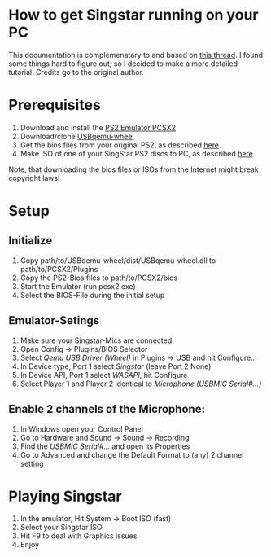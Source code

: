 # How to get Singstar running on your PC

This documentation is complemenatary to and based on [this thread](https://www.reddit.com/r/PCSX2/comments/40ryt9/how_to_play_singstar_on_pcsx2/).
I found some things hard to figure out, so I decided to make a more detailed tutorial. 
Credits go to the original author.

# Prerequisites
1) Download and install the [PS2 Emulator PCSX2](https://pcsx2.net/)
2) Download/clone [USBqemu-wheel](https://github.com/jackun/USBqemu-wheel)
3) Get the bios files from your original PS2, as described [here](https://pcsx2.net/docs/usage/setup/#how-to-dump-your-ps2-bios). 
4) Make ISO of one of your SingStar PS2 discs to PC, as described [here](https://pcsx2.net/docs/usage/setup/#dumping-ps2-discs-via-imgburn). 

Note, that downloading the bios files or ISOs from the Internet might break copyright laws!

# Setup
## Initialize
1) Copy path/to/USBqemu-wheel/dist/USBqemu-wheel.dll to path/to/PCSX2/Plugins
2) Copy the PS2-Bios files to path/to/PCSX2/bios
3) Start the Emulator (run pcsx2.exe)
4) Select the BIOS-File during the initial setup


## Emulator-Setings
1) Make sure your Singstar-Mics are connected 
2) Open Config -> Plugins/BIOS Selector
3) Select *Qemu USB Driver (Wheel)* in Plugins -> USB and hit Configure...
4) In Device type, Port 1 select *Singstar* (leave Port 2 None)
5) In Device API, Port 1 select *WASAPI*, hit Configure
6) Select Player 1 and Player 2 identical to *Microphone (USBMIC Serial#...)*


## Enable 2 channels of the Microphone:
1) In Windows open your Control Panel
2) Go to Hardware and Sound -> Sound -> Recording
3) Find the *USBMIC Serial#...* and open its Properties
4) Go to Advanced and change the Default Format to (any) 2 channel setting

# Playing Singstar
1) In the emulator, Hit System -> Boot ISO (fast)
2) Select your Singstar ISO
3) Hit F9 to deal with Graphics issues
4) Enjoy
